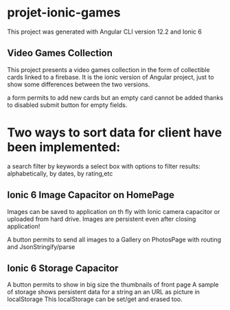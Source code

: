 # projet-ionic-games

This project was generated with Angular CLI version 12.2 and Ionic 6

## Video Games Collection
This project presents a video games collection in the form of collectible cards linked to a firebase.
It is the ionic version of Angular project, just to show some differences between the two versions.

a form permits to add new cards
but an empty card cannot be added thanks to disabled submit button for empty fields. 

# Two ways to sort data for client have been implemented:

a search filter by keywords
a select box with options to filter results: alphabetically, by dates, by rating,etc

## Ionic 6 Image Capacitor on HomePage

Images can be saved to application on th fly with Ionic camera capacitor or uploaded from hard drive.
Images are persistent even after closing application!

A button permits to send all images to a Gallery on PhotosPage with routing and JsonStringify/parse

## Ionic 6 Storage Capacitor

A button permits to show in big size the thumbnails of front page
A sample of storage shows persistent data for a string an an URL as picture in localStorage
This localStorage can be set/get and erased too.



